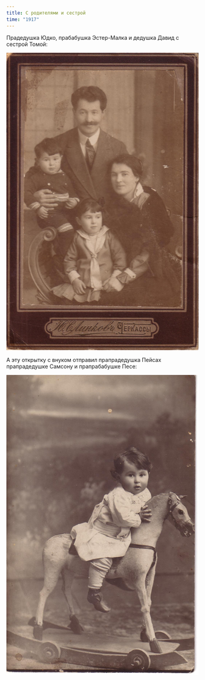 ```yaml
---
title: С родителями и сестрой
time: "1917"
---
```

Прадедушка Юдко, прабабушка Эстер-Малка и дедушка Давид с сестрой Томой:

![family](/files/judka/photo/ded/photo0001.jpg)

А эту открытку с внуком отправил прапрадедушка Пейсах прапрадедушке Самсону и прапрабабушке Песе:

![](/files/judka/photo/ded/photo0007.jpg)
<!-- ![](/files/judka/photo/ded/photo0008.jpg) -->
